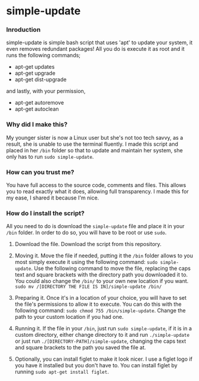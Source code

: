 # simple-update

### Inroduction

simple-update is simple bash script that uses 'apt' to update your system, it even removes redundant packages! All you do is execute it as root and it runs the following commands;

* apt-get updates
* apt-get upgrade
* apt-get dist-upgrade

and lastly, with your permission,

* apt-get autoremove
* apt-get autoclean

### Why did I make this?

My younger sister is now a Linux user but she's not too tech savvy, as a result, she is unable to use the terminal fluently. I made this script and placed in her `/bin` folder so that to update and maintain her system, she only has to run `sudo simple-update`.

### How can you trust me?

You have full access to the source code, comments and files. This allows you to read exactly what it does, allowing full transparency. I made this for my ease, I shared it because I'm nice.

### How do I install the script?

All you need to do is download the `simple-update` file and place it in your `/bin` folder. In order to do so, you will have to be root or use `sudo`.

1. Download the file. Download the script from this repository.

2. Moving it. Move the file if needed, putting it the `/bin` folder allows to you most simply execute it using the following command: `sudo simple-update`. Use the following command to move the file, replacing the caps text and square brackets with the directory path you downloaded it to. You could also change the `/bin/` to your own new location if you want.
`sudo mv /[DIRECTORY THE FILE IS IN]/simple-update /bin/`

3. Preparing it. Once it's in a location of your choice, you will have to set the file's permissions to allow it to execute. You can do this with the following command: `sudo chmod 755 /bin/simple-update`. Change the path to your custom location if you had one.

4. Running it. If the file in your `/bin`, just run `sudo simple-update`, if it is in a custom directory, either change directory to it and run `./simple-update` or just run `./[DIRECTORY-PATH]/simple-update`, changing the caps text and square brackets to the path you saved the file at.

5. Optionally, you can install figlet to make it look nicer. I use a figlet logo if you have it installed but you don't have to. You can install figlet by running `sudo apt-get install figlet`.
